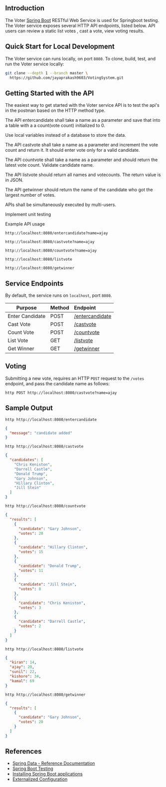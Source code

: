 ## Introduction

The Voter [Spring Boot](https://projects.spring.io/spring-boot/) RESTful Web Service is used for Springboot testing. The Voter service exposes several HTTP API endpoints, listed below. API users can review a static list votes , cast a vote, view voting results.

## Quick Start for Local Development

The Voter service can runs locally, on port `8080`. To clone, build, test, and run the Voter service locally:

```bash
git clone --depth 1 --branch master \
  https://github.com/jayaprakash9603/VotingSystem.git
```

## Getting Started with the API

The easiest way to get started with the Voter service API is to test the api's in the postman based on the HTTP method type.

The API entercandidate shall take a name as a parameter and save that into a table with a a count(vote count) initialized to 0.

Use local variables instead of a database to store the data.

The API castvote shall take a name as a parameter and increment the vote count and return it. It should enter vote only for a valid candidate.

The API countvote shall take a name as a parameter and should return the latest vote count. Validate candidate name.

The API listvote should return all names and votecounts. The return value is in JSON.

The API getwinner should return the name of the candidate who got the largest number of votes.

APIs shall be simultaneously executed by multi-users.

Implement unit testing

Example API usage

`http://localhost:8080/entercandidate?name=ajay`

`http://localhost:8080/castvote?name=ajay`

`http://localhost:8080/countvote?name=ajay`

`http://localhost:8080/listvote`

`http://localhost:8080/getwinner`

## Service Endpoints

By default, the service runs on `localhost`, port `8080`.

| Purpose         | Method | Endpoint                                                          |
| --------------- | :----- | :---------------------------------------------------------------- |
| Enter Candidate | POST   | [/entercandidate](http://localhost:8080/entercandidate?name=ajay) |
| Cast Vote       | POST   | [/castvote](http://localhost:8080/castvote?name=ajay)             |
| Count Vote      | POST   | [/countvote](http://localhost:8080/countvote?name=ajay)           |
| List Vote       | GET    | [/listvote](http://localhost:8080/listvote)                       |
| Get Winner      | GET    | [/getwinner](http://localhost:8080/listvote)                      |

## Voting

Submitting a new vote, requires an HTTP `POST` request to the `/votes` endpoint, and pass the candidate name as follows:

```text
http POST http://localhost:8080/castvote?name=ajay
```

## Sample Output

`http http://localhost:8080/entercandidate`

```json
{
  "message": "candidate added"
}
```

`http http://localhost:8080/castvote`

```json
{
  "candidates": [
    "Chris Keniston",
    "Darrell Castle",
    "Donald Trump",
    "Gary Johnson",
    "Hillary Clinton",
    "Jill Stein"
  ]
}
```

`http http://localhost:8080/countvote`

```json
{
  "results": [
    {
      "candidate": "Gary Johnson",
      "votes": 20
    },
    {
      "candidate": "Hillary Clinton",
      "votes": 15
    },
    {
      "candidate": "Donald Trump",
      "votes": 11
    },
    {
      "candidate": "Jill Stein",
      "votes": 8
    },
    {
      "candidate": "Chris Keniston",
      "votes": 3
    },
    {
      "candidate": "Darrell Castle",
      "votes": 2
    }
  ]
}
```

`http http://localhost:8080/listvote`

```json
{
  "kiran": 14,
  "ajay": 20,
  "sunil": 22,
  "kishore": 34,
  "kamal": 69
}
```

`http http://localhost:8080/getwinner`

```json
{
  "results": [
    {
      "candidate": "Gary Johnson",
      "votes": 20
    }
  ]
}
```

## References

- [Spring Data - Reference Documentation](http://docs.spring.io/spring-data/mongodb/docs/current/reference/html/)
- [Spring Boot Testing](http://docs.spring.io/spring-boot/docs/current/reference/htmlsingle/#boot-features-testing)
- [Installing Spring Boot applications](https://docs.spring.io/spring-boot/docs/current/reference/html/deployment-install.html#deployment-install)
- [Externalized Configuration](https://docs.spring.io/spring-boot/docs/current/reference/html/boot-features-external-config.html)

